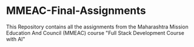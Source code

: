 # MMEAC-Final-Assignments
This Repository contains all the assignments from the Maharashtra Mission Education And Council  (MMEAC) course "Full Stack Development Course with AI"  
